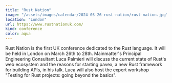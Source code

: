 ```yaml
---
title: "Rust Nation"
image: "/assets/images/calendar/2024-03-26-rust-nation/rust-nation.jpg"
location: "London"
url: https://www.rustnationuk.com/
kind: conference
color: aqua
---
```


Rust Nation is the first UK conference dedicated to the Rust language. It will
be held in London on March 26th to 28th. Mainmatter's Principal Engineering
Consultant Luca Palmieri will discuss the current state of Rust's web ecosystem
and the reasons for starting pavex, a new Rust framework for building APIs, in
his talk. Luca will also host the expert workshop "Testing for Rust projects:
going beyond the basics".
